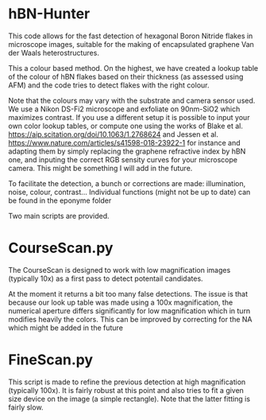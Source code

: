 # hBN-Hunter


This code allows for the fast detection of hexagonal Boron Nitride flakes in microscope images, suitable for the making of encapsulated graphene Van der Waals heterostructures. 

This a colour based method. On the highest, we have created a lookup table of the colour of hBN flakes based on their thickness (as assessed using AFM) and the code tries to detect flakes with the right colour. 

Note that the colours may vary with the substrate and camera sensor used. We use a Nikon DS-Fi2 microscope and exfoliate on 90nm-SiO2 which maximizes contrast. If you use a different setup it is possible to input your own color lookup tables, or compute one using the works of Blake et al. https://aip.scitation.org/doi/10.1063/1.2768624 and Jessen et al. https://www.nature.com/articles/s41598-018-23922-1 for instance and adapting them by simply replacing the graphene refractive index by hBN one, and inputing the correct RGB sensity curves for your microscope camera. This might be something I will add in the future.

To facilitate the detection, a bunch or corrections are made: illumination, noise, colour, contrast... Individual functions (might not be up to date) can be found in the eponyme folder



Two main scripts are provided. 

# CourseScan.py
The CourseScan is designed to work with low magnification images (typically 10x) as a first pass to detect potentail candidates. 

At the moment it returns a bit too many false detections. The issue is that because our look up table was made using a 100x magnification, the numerical aperture differs significantly for low magnification which in turn modifies heavily the colors. This can be improved by correcting for the NA which might be added in the future


# FineScan.py
This script is made to refine the previous detection at high magnification (typically 100x). It is fairly robust at this point and also tries to fit a given size device on the image (a simple rectangle).  Note that the latter fitting is fairly slow.
